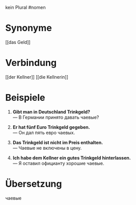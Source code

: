 kein Plural
#nomen
# Synonyme
[[das Geld]]
# Verbindung 
[[der Kellner]]
[[die Kellnerin]]
# Beispiele
1. **Gibt man in Deutschland Trinkgeld?**  
    — В Германии принято давать чаевые?
    
2. **Er hat fünf Euro Trinkgeld gegeben.**  
    — Он дал пять евро чаевых.
    
3. **Das Trinkgeld ist nicht im Preis enthalten.**  
    — Чаевые не включены в цену.
    
4. **Ich habe dem Kellner ein gutes Trinkgeld hinterlassen.**  
    — Я оставил официанту хорошие чаевые.
# Übersetzung
чаевые